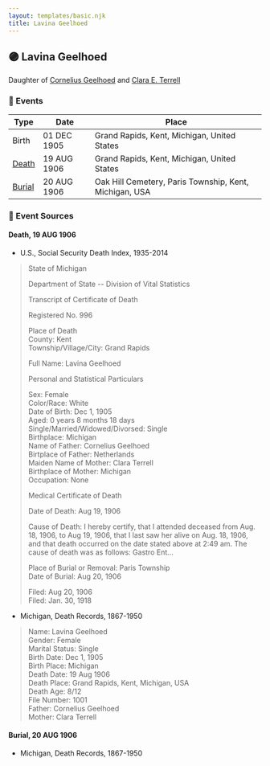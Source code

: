 ```yaml
---
layout: templates/basic.njk
title: Lavina Geelhoed
---
```

## 🟣 Lavina Geelhoed

Daughter of [Cornelius Geelhoed](/people/9/92844960) and [Clara E. Terrell](/people/6/62490094)

### 📆 Events

Type | Date | Place
------ | ------ | ------
Birth | 01 DEC 1905 | Grand Rapids, Kent, Michigan, United States
[Death](#event-d85597a1-f82f-4260-9715-51f227670f2c) | 19 AUG 1906 | Grand Rapids, Kent, Michigan, United States
[Burial](#event-a4ca2d8e-5bd9-400a-beb9-a73ade058fcd) | 20 AUG 1906 | Oak Hill Cemetery, Paris Township, Kent, Michigan, USA

### 📰 Event Sources

#### <a id="event-d85597a1-f82f-4260-9715-51f227670f2c"></a> Death, 19 AUG 1906
* U.S., Social Security Death Index, 1935-2014
>   
  > State of Michigan  
  >   
  > Department of State -- Division of Vital Statistics  
  >   
  > Transcript of Certificate of Death  
  >   
  > Registered No. 996  
  >   
  >   
  > Place of Death  
  > County: Kent  
  > Township/Village/City: Grand Rapids  
  >   
  > Full Name: Lavina Geelhoed  
  >   
  > Personal and Statistical Particulars  
  >   
  > Sex: Female  
  > Color/Race: White  
  > Date of Birth: Dec 1, 1905  
  > Aged: 0 years 8 months 18 days  
  > Single/Married/Widowed/Divorsed: Single  
  > Birthplace: Michigan  
  > Name of Father: Cornelius Geelhoed  
  > Birtplace of Father: Netherlands  
  > Maiden Name of Mother: Clara Terrell  
  > Birthplace of Mother: Michigan  
  > Occupation: None  
  >   
  >   
  > Medical Certificate of Death  
  >   
  > Date of Death: Aug 19, 1906  
  >   
  > Cause of Death: I hereby certify, that I attended deceased from Aug. 18, 1906, to Aug 19, 1906, that I last saw her alive on Aug. 18, 1906, and that death occurred on the date stated above at 2:49 am. The cause of death was as follows: Gastro Ent...  
  >   
  > Place of Burial or Removal: Paris Township  
  > Date of Burial: Aug 20, 1906  
  >   
  > Filed: Aug 20, 1906  
  > Filed: Jan. 30, 1918
* Michigan, Death Records, 1867-1950
>   
  > Name: Lavina Geelhoed  
  > Gender: Female  
  > Marital Status: Single  
  > Birth Date: Dec 1, 1905  
  > Birth Place: Michigan  
  > Death Date: 19 Aug 1906  
  > Death Place: Grand Rapids, Kent, Michigan, USA  
  > Death Age: 8/12  
  > File Number: 1001  
  > Father: Cornelius Geelhoed  
  > Mother: Clara Terrell

#### <a id="event-a4ca2d8e-5bd9-400a-beb9-a73ade058fcd"></a> Burial, 20 AUG 1906
* Michigan, Death Records, 1867-1950
